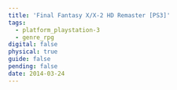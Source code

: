 ```yaml
---
title: 'Final Fantasy X/X-2 HD Remaster [PS3]'
tags:
  - platform_playstation-3
  - genre_rpg
digital: false
physical: true
guide: false
pending: false
date: 2014-03-24
---
```

